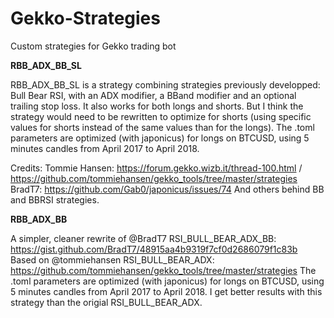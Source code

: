 # Gekko-Strategies
Custom strategies for Gekko trading bot


<b>RBB_ADX_BB_SL</b>

RBB_ADX_BB_SL is a strategy combining strategies previously developped: Bull Bear RSI, with an ADX modifier, a BBand modifier and an optional trailing stop loss.
It also works for both longs and shorts. But I think the strategy would need to be rewritten to optimize for shorts (using specific values for shorts instead of the same values than for the longs).
The .toml parameters are optimized (with japonicus) for longs on BTCUSD, using 5 minutes candles from April 2017 to April 2018.

Credits: 
Tommie Hansen: https://forum.gekko.wizb.it/thread-100.html / https://github.com/tommiehansen/gekko_tools/tree/master/strategies
BradT7: https://github.com/Gab0/japonicus/issues/74
And others behind BB and BBRSI strategies.


<b>RBB_ADX_BB</b>

A simpler, cleaner rewrite of @BradT7 RSI_BULL_BEAR_ADX_BB: https://gist.github.com/BradT7/48915aa4b9319f7cf0d2686079f1c83b
Based on @tommiehansen RSI_BULL_BEAR_ADX: https://github.com/tommiehansen/gekko_tools/tree/master/strategies
The .toml parameters are optimized (with japonicus) for longs on BTCUSD, using 5 minutes candles from April 2017 to April 2018.
I get better results with this strategy than the origial RSI_BULL_BEAR_ADX.
